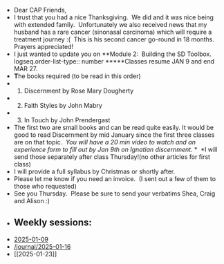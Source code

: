 - Dear CAP Friends,
- I trust that you had a nice Thanksgiving.  We did and it was nice being with extended family.  Unfortunately we also received news that my husband has a rare cancer (sinonasal carcinoma) which will require a treatment journey :(  This is his second cancer go-round in 18 months.  Prayers appreciated!
- I just wanted to update you on **Module 2:  Building the SD Toolbox.
  logseq.order-list-type:: number
  *****Classes resume JAN 9 and end MAR 27.
- **T**he books required (to be read in this order)
- 1. Discernment by Rose Mary Dougherty
- 2. Faith Styles by John Mabry
- 3. In Touch by John Prendergast
- The first two are small books and can be read quite easily. It would be good to read Discernment by mid January since the first three classes are on that topic.  *You will have a 20 min video to watch and an experience form to fill out by Jan 9th on Ignatian discernment.* *  *I will send those separately after class Thursday!(no other articles for first class)
- I will provide a full syllabus by Christmas or shortly after.
- Please let me know if you need an invoice.  (I sent out a few of them to those who requested)
- See you Thursday.  Please be sure to send your verbatims Shea, Craig and Alison :)
- ## Weekly sessions:
- [2025-01-09](/journal/2025-01-09.md)
- [/journal/2025-01-16](/journal/2025-01-16.md)
- [[2025-01-23]]